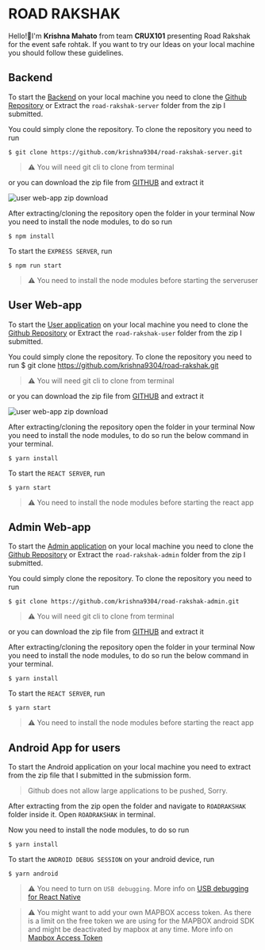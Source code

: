 # ROAD RAKSHAK

Hello!:wave:I'm **Krishna Mahato** from team **CRUX101** presenting Road Rakshak for the event safe rohtak. 
If you want to try our Ideas on your local machine you should follow these guidelines.

## Backend

To start the [Backend](https://road-rakshak-server.herokuapp.com) on your local machine you need to clone the [Github Repository](https://github.com/krishna9304/road-rakshak-server.git) or Extract the `road-rakshak-server` folder from the zip I submitted.

You could simply clone the repository.
To clone the repository you need to run

    $ git clone https://github.com/krishna9304/road-rakshak-server.git

> :warning: You will need git cli to clone from terminal

or you can download the zip file from [GITHUB](https://github.com/krishna9304/road-rakshak-server.git) and extract it

![user web-app zip download](https://i.ibb.co/LxbhbR7/server-zip.png)

After extracting/cloning the repository open the folder in your terminal
Now you need to install the node modules, to do so run

	$ npm install

To start the `EXPRESS SERVER`, run

	$ npm run start

> :warning: You need to install the node modules before starting the serveruser

## User Web-app

To start the [User application](https://road-rakshak.vercel.app) on your local machine you need to clone the [Github Repository](https://github.com/krishna9304/road-rakshak.git) or Extract the `road-rakshak-user` folder from the zip I submitted.

You could simply clone the repository.
To clone the repository you need to run
    $ git clone https://github.com/krishna9304/road-rakshak.git

> :warning: You will need git cli to clone from terminal

or you can download the zip file from [GITHUB](https://github.com/krishna9304/road-rakshak.git) and extract it

![user web-app zip download](https://i.ibb.co/7vz4Gyv/git-download.png)

After extracting/cloning the repository open the folder in your terminal
Now you need to install the node modules, to do so run the below command in your terminal.

	$ yarn install

To start the `REACT SERVER`, run

	$ yarn start

> :warning: You need to install the node modules before starting the react app
## Admin Web-app

To start the [Admin application](https://road-rakshak-admin.vercel.app) on your local machine you need to clone the [Github Repository](https://github.com/krishna9304/road-rakshak-admin.git) or Extract the `road-rakshak-admin` folder from the zip I submitted.

You could simply clone the repository.
To clone the repository you need to run

    $ git clone https://github.com/krishna9304/road-rakshak-admin.git

> :warning: You will need git cli to clone from terminal

or you can download the zip file from [GITHUB](https://github.com/krishna9304/road-rakshak-admin.git) and extract it

After extracting/cloning the repository open the folder in your terminal
Now you need to install the node modules, to do so run the below command in your terminal.

	$ yarn install

To start the `REACT SERVER`, run

	$ yarn start

> :warning: You need to install the node modules before starting the react app

## Android App for users

To start the Android application on your local machine you need to extract from the zip file that I submitted in the submission form.
> Github does not allow large applications to be pushed, Sorry.

After extracting from the zip open the folder and navigate to `ROADRAKSHAK` folder inside it.
Open `ROADRAKSHAK` in terminal.

Now you need to install the node modules, to do so run

	$ yarn install

To start the `ANDROID DEBUG SESSION` on your android device, run

	$ yarn android

> :warning: You need to turn on `USB debugging`. 
>  More info on [USB debugging for React Native](https://reactnative.dev/docs/running-on-device)

>:warning: You might want to add your own MAPBOX access token. As there is a limit on the free token we are using for the MAPBOX android SDK and might be deactivated by mapbox at any time.
>More info on [Mapbox Access Token](https://docs.mapbox.com/help/getting-started/access-tokens/)